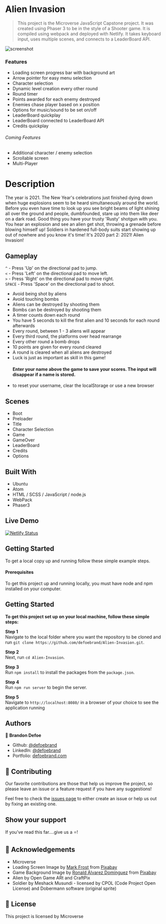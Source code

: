 # Alien Invasion

> This project is the Microverse JavaScript Capstone project. It was created using Phaser 3 to be in the style of a Shooter game. It is compiled using webpack and deployed with Netlify. It takes keyboard input, uses multiple scenes, and connects to a LeaderBoard API.

![screenshot](public/screenshot.png)

### Features

-   Loading screen progress bar with background art
-   Arrow pointer for easy menu selection
-   Character selection
-   Dynamic level creation every other round
-   Round timer
-   Points awarded for each enemy destroyed
-   Enemies chase player based on x position
-   Options for music/sound to be set on/off
-   LeaderBoard quickplay
-   LeaderBoard connected to LeaderBoard API
-   Credits quickplay

###### Coming Features

-   Additional character / enemy selection
-   Scrollable screen
-   Multi-Player

# Description

The year is 2021. The New Year's celebrations just finished dying down when huge explosions seem to be heard simultaneously around the world. Before you even have time to look up you see bright beams of light shining all over the ground and people, dumbfounded, stare up into them like deer on a dark road. Good thing you have your trusty 'Rusty' shotgun with you. You hear an explosion and see an alien get shot, throwing a grenade before blowing himself up! Soldiers in hardened full-body suits start showing up out of nowhere and you know it's time! It's 2020 part 2: 2021! Alien Invasion!

## Gameplay

 `^` - Press 'Up' on the directional pad to jump.  
 `<` - Press 'Left' on the directional pad to move left.  
 `>` - Press 'Right' on the directional pad to move right.  
 `SPACE` - Press 'Space' on the directional pad to shoot.   

-   Avoid being shot by aliens
-   Avoid touching bombs
-   Aliens can be destroyed by shooting them
-   Bombs can be destroyed by shooting them
-   A timer counts down each round
-   You have 5 seconds to kill the first alien and 10 seconds for each round afterwards
-   Every round, between 1 - 3 aliens will appear
-   Every third round, the platforms over head rearrange
-   Every other round a bomb drops
-   10 points are given for every round cleared
-   A round is cleared when all aliens are destroyed
-   Luck is just as important as skill in this game!
    #### Enter your name above the game to save your scores. The input will disappear if a name is stored.
-   to reset your username, clear the localStorage or use a new browser

## Scenes

-   Boot
-   Preloader
-   Title
-   Character Selection
-   Game
-   GameOver
-   LeaderBoard
-   Credits
-   Options

## Built With

-   Ubuntu
-   Atom
-   HTML / SCSS / JavaScript / node.js
-   WebPack
-   Phaser3

## Live Demo

[![Netlify Status](https://api.netlify.com/api/v1/badges/431eebb7-7616-4051-b029-431a6c88459a/deploy-status)](https://app.netlify.com/sites/quirky-nobel-917e25/deploys)

## Getting Started

To get a local copy up and running follow these simple example steps.

#### Prerequisites

To get this project up and running locally, you must have node and npm installed on your computer.

## Getting Started

**To get this project set up on your local machine, follow these simple steps:**

**Step 1**<br>
Navigate to the local folder where you want the repository to be cloned and run
`git clone https://github.com/defoebrand/Alien-Invasion.git`.<br>

**Step 2**<br>
Next, run `cd Alien-Invasion`.<br>

**Step 3**<br>
Run `npm install` to install the packages from the `package.json`.<br>

**Step 4**<br>
Run `npm run server` to begin the server.<br>

**Step 5**<br>
Navigate to `http://localhost:8080/` in a browser of your choice to see the application running<br>

## Authors

👤 **Brandon Defoe**

-   Github: [@defoebrand](https://github.com/defoebrand)
-   LinkedIn: [@defoebrand](https://www.linkedin.com/in/defoebrand/)
-   Portfolio: [defoebrand.com](https://www.defoebrand.com)

## 🤝 Contributing

Our favorite contributions are those that help us improve the project, so please leave an issue or a feature request if you have any suggestions!

Feel free to check the [issues page](https://github.com/defoebrand/Invasion/issues) to either create an issue or help us out by fixing an existing one.

## Show your support

If you've read this far....give us a ⭐️!

## :clap: Acknowledgements

-   Microverse  
-   Loading Screen Image by <a href="https://pixabay.com/users/blackdog1966-8141061/?utm_source=link-attribution&amp;utm_medium=referral&amp;utm_campaign=image&amp;utm_content=4251449">Mark Frost</a> from <a href="https://pixabay.com/?utm_source=link-attribution&amp;utm_medium=referral&amp;utm_campaign=image&amp;utm_content=4251449">Pixabay</a>
-   Game Background Image by <a href="https://pixabay.com/users/ronald519-15126076/?utm_source=link-attribution&amp;utm_medium=referral&amp;utm_campaign=image&amp;utm_content=4863395">Ronald Álvarez Domínguez</a> from <a href="https://pixabay.com/?utm_source=link-attribution&amp;utm_medium=referral&amp;utm_campaign=image&amp;utm_content=4863395">Pixabay</a>
-   Alien by Open Game ARt and CraftPix
-   Soldier by Meshack Musundi - licensed by CPOL (Code Project Open License) and Dobermann software (original sprite)

## 📝 License

This project is licensed by Microverse
